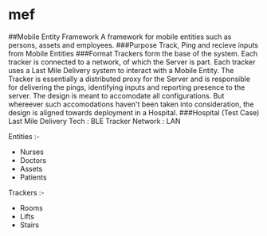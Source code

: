 # mef
##Mobile Entity Framework
A framework for mobile entities such as persons, assets and employees.
###Purpose
Track, Ping and recieve inputs from Mobile Entities
###Format
Trackers form the base of the system. Each tracker is connected to a network, of which the Server is part. Each tracker uses a Last Mile Delivery system to interact with a Mobile Entity. The Tracker is essentially a distributed proxy for the Server and is responsible for delivering the pings, identifying inputs and reporting presence to the server.
The design is meant to accomodate all configurations. But whereever such accomodations haven't been taken into consideration, the design is aligned towards deployment in a Hospital.
###Hospital (Test Case)
Last Mile Delivery Tech : BLE
Tracker Network         : LAN

Entities :-
- Nurses
- Doctors
- Assets
- Patients

Trackers :-
- Rooms
- Lifts
- Stairs
